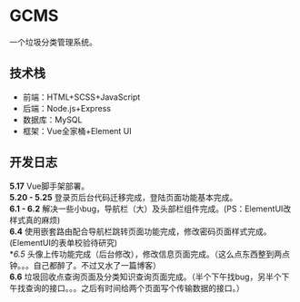 # GCMS
一个垃圾分类管理系统。

## 技术栈
+ 前端：HTML+SCSS+JavaScript
+ 后端：Node.js+Express
+ 数据库：MySQL
+ 框架：Vue全家桶+Element UI

## 开发日志
**5.17**  Vue脚手架部署。
<br/>
**5.20 - 5.25**  登录页后台代码迁移完成，登陆页面功能基本完成。
<br/>
**6.1 - 6.2** 解决一些小bug，导航栏（大）及头部栏组件完成。(PS：ElementUI改样式真的麻烦)
<br>
**6.4**  使用嵌套路由配合导航栏跳转页面功能完成，修改密码页面样式完成。(ElementUI的表单校验待研究)
<br>
**6.5*  头像上传功能完成（后台修改），修改信息页面完成。（这么点东西整到两点钟。。。自己都醉了。不过又水了一篇博客）
<br/>
**6.6**  垃圾回收点查询页面及分类知识查询页面完成。（半个下午找bug，另半个下午找查询的接口。。。之后有时间给两个页面写个传输数据的接口。）


